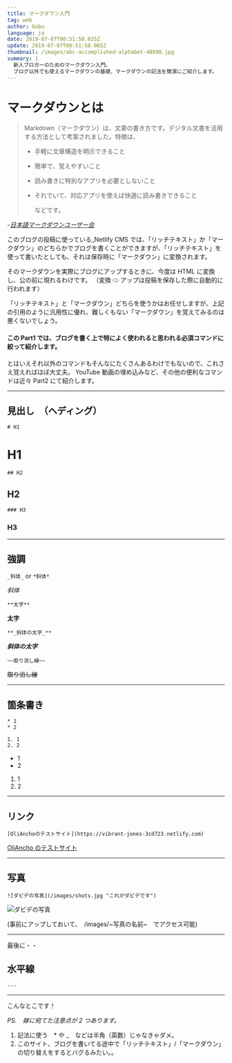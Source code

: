 ```yaml
---
title: マークダウン入門
tag: web
author: Gobu
language: ja
date: 2019-07-07T00:51:58.035Z
update: 2019-07-07T00:51:58.065Z
thumbnail: /images/abc-accomplished-alphabet-48898.jpg
summary: |
  新人ブロガーのためのマークダウン入門。
  ブログ以外でも使えるマークダウンの基礎、マークダウンの記法を簡潔にご紹介します。
---
```


# マークダウンとは

> Markdown（マークダウン）は、文章の書き方です。デジタル文書を活用する方法として考案されました。特徴は、
>
> - 手軽に文章構造を明示できること
> - 簡単で、覚えやすいこと
> - 読み書きに特別なアプリを必要としないこと
> - それでいて、対応アプリを使えば快適に読み書きできること
>
>   などです。

_-[日本語マークダウンユーザー会](http://www.markdown.jp/what-is-markdown/)_

このブログの投稿に使っている\_Netlify CMS では、「リッチテキスト」か「マークダウン」のどちらかでブログを書くことができますが、「リッチテキスト」を使って書いたとしても、それは保存時に「マークダウン」に変換されます。

そのマークダウンを実際にブログにアップするときに、今度は HTML に変換し、公の前に現れるわけです。
（変換 ⇨ アップは投稿を保存した際に自動的に行われます）

「リッチテキスト」と「マークダウン」どちらを使うかはお任せしますが、上記の引用のように汎用性に優れ、難しくもない「マークダウン」を覚えてみるのは悪くないでしょう。

#### この Part1 では、ブログを書く上で特によく使われると思われる必須コマンドに絞って紹介します。

とはいえそれ以外のコマンドもそんなにたくさんあるわけでもないので、これさえ覚えればほぼ大丈夫。
YouTube 動画の埋め込みなど、その他の便利なコマンドは近々 Part2 にて紹介します。

---

## 見出し　（ヘディング）

`# H1`

# H1

`## H2`

## H2

`### H3`

### H3

---

## 強調

`_斜体_` or `*斜体*`

_斜体_

`**太字**`

**太字**

`**_斜体の太字_**`

**_斜体の太字_**

`~~取り消し線~~`

~~取り消し線~~

---

## 箇条書き

```
* 1
* 2

1. 1
2. 2

```

- 1
- 2

1. 1
2. 2

---

## リンク

`[OliAnchoのテストサイト](https://vibrant-jones-3cd723.netlify.com)`

[OliAncho のテストサイト](https://vibrant-jones-3cd723.netlify.com)

---

## 写真

`![ダビデの写真](/images/shots.jpg "これがダビデです")`

![ダビデの写真](/images/shots.jpg 'これがダビデです')

(事前にアップしておいて、　/images/~写真の名前~　でアクセス可能)

---

最後に・・

## 水平線

`---`

---

こんなとこです！

_PS.　嫁に宛てた注意点が 2 つあります。_

1. 記法に使う　\* や \_　などは半角（英数）じゃなきゃダメ。
2. このサイト、ブログを書いてる途中で「リッチテキスト」/「マークダウン」の切り替えをするとバグるみたい。。
